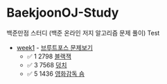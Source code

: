  # BaekjoonOJ-Study
백준만점 스터디 (백준 온라인 저지 알고리즘 문제 풀이) 
Test

+ [week1](src/week1) - [브루트포스 문제보기](https://www.acmicpc.net/step/22)
  + ✅ 1    2798    [블랙잭](src/week1/블랙잭.java)
  + ✅ 3    7568    [덩치](src/week1/덩치2.java)
  + ✅ 5    1436    [영화감독 숌](src/week1/영화감독숌.java)
